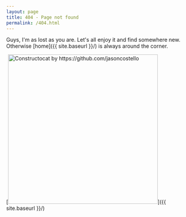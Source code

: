 ```yaml
---
layout: page
title: 404 - Page not found
permalink: /404.html
---
```


Guys, I'm as lost as you are. Let's all enjoy it and find somewhere new. Otherwise [home]({{ site.baseurl }}/) is always around the corner.

[<img src="{{ site.baseurl }}/images/404.jpg" alt="Constructocat by https://github.com/jasoncostello" style="width: 400px;"/>]({{ site.baseurl }}/)
